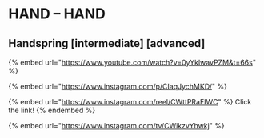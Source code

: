 # HAND – HAND

## Handspring \[intermediate] \[advanced]

{% embed url="https://www.youtube.com/watch?v=0yYklwavPZM&t=66s" %}

{% embed url="https://www.instagram.com/p/CIaqJychMKD/" %}

{% embed url="https://www.instagram.com/reel/CWttPRaFIWC" %}
Click the link!
{% endembed %}

{% embed url="https://www.instagram.com/tv/CWikzvYhwkj" %}
